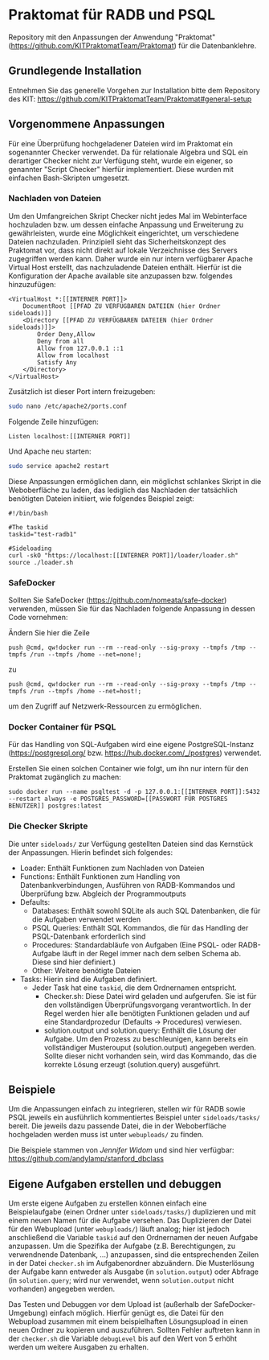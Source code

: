 # Praktomat für RADB und PSQL
Repository mit den Anpassungen der Anwendung "Praktomat" (https://github.com/KITPraktomatTeam/Praktomat) für die Datenbanklehre.





## Grundlegende Installation 

Entnehmen Sie das generelle Vorgehen zur Installation bitte dem Repository des KIT: https://github.com/KITPraktomatTeam/Praktomat#general-setup





## Vorgenommene Anpassungen

Für eine Überprüfung hochgeladener Dateien wird im Praktomat ein sogenannter Checker verwendet. Da für relationale Algebra und SQL ein derartiger Checker nicht zur Verfügung steht, wurde ein eigener, so genannter "Script Checker" hierfür implementiert. Diese wurden mit einfachen Bash-Skripten umgesetzt.



### Nachladen von Dateien

Um den Umfangreichen Skript Checker nicht jedes Mal im Webinterface hochzuladen bzw. um dessen einfache Anpassung und Erweiterung zu gewährleisten, wurde eine Möglichkeit eingerichtet, um verschiedene Dateien nachzuladen. Prinzipiell sieht das Sicherheitskonzept des Praktomat vor, dass nicht direkt auf lokale Verzeichnisse des Servers zugegriffen werden kann. Daher wurde ein nur intern verfügbarer Apache Virtual Host erstellt, das nachzuladende Dateien enthält. Hierfür ist die Konfiguration der Apache available site anzupassen bzw. folgendes hinzuzufügen:

```
<VirtualHost *:[[INTERNER PORT]]>
    DocumentRoot [[PFAD ZU VERFÜGBAREN DATEIEN (hier Ordner sideloads)]]
    <Directory [[PFAD ZU VERFÜGBAREN DATEIEN (hier Ordner sideloads)]]>
        Order Deny,Allow
        Deny from all
        Allow from 127.0.0.1 ::1
        Allow from localhost
        Satisfy Any
    </Directory>
</VirtualHost>
```

Zusätzlich ist dieser Port intern freizugeben:

```bash
sudo nano /etc/apache2/ports.conf
```

Folgende Zeile hinzufügen:

```
Listen localhost:[[INTERNER PORT]]
```

Und Apache neu starten:

```bash
sudo service apache2 restart
```



Diese Anpassungen ermöglichen dann, ein möglichst schlankes Skript in die Weboberfläche zu laden, das lediglich das Nachladen der tatsächlich benötigten Dateien initiiert, wie folgendes Beispiel zeigt:

```
#!/bin/bash

#The taskid
taskid="test-radb1"

#Sideloading
curl -skO "https://localhost:[[INTERNER PORT]]/loader/loader.sh"
source ./loader.sh
```





### SafeDocker

Sollten Sie SafeDocker (https://github.com/nomeata/safe-docker) verwenden, müssen Sie für das Nachladen folgende Anpassung in dessen Code vornehmen:

Ändern Sie hier die Zeile

```
push @cmd, qw!docker run --rm --read-only --sig-proxy --tmpfs /tmp --tmpfs /run --tmpfs /home --net=none!;
```

zu 

```
push @cmd, qw!docker run --rm --read-only --sig-proxy --tmpfs /tmp --tmpfs /run --tmpfs /home --net=host!;
```

um den Zugriff auf Netzwerk-Ressourcen zu ermöglichen.





### Docker Container für PSQL

Für das Handling von SQL-Aufgaben wird eine eigene PostgreSQL-Instanz (https://postgresql.org/ bzw. https://hub.docker.com/_/postgres) verwendet.

Erstellen Sie einen solchen Container wie folgt, um ihn nur intern für den Praktomat zugänglich zu machen:

```
sudo docker run --name psqltest -d -p 127.0.0.1:[[INTERNER PORT]]:5432 --restart always -e POSTGRES_PASSWORD=[[PASSWORT FÜR POSTGRES BENUTZER]] postgres:latest
```





### Die Checker Skripte

Die unter ``sideloads/`` zur Verfügung gestellten Dateien sind das Kernstück der Anpassungen. Hierin befindet sich folgendes:

- Loader: Enthält Funktionen zum Nachladen von Dateien
- Functions: Enthält Funktionen zum Handling von Datenbankverbindungen, Ausführen von RADB-Kommandos und Überprüfung bzw. Abgleich der Programmoutputs
- Defaults:
  - Databases: Enthält sowohl SQLite als auch SQL Datenbanken, die für die Aufgaben verwendet werden
  - PSQL Queries: Enthält SQL Kommandos, die für das Handling der PSQL-Datenbank erforderlich sind
  - Procedures: Standardabläufe von Aufgaben (Eine PSQL- oder RADB-Aufgabe läuft in der Regel immer nach dem selben Schema ab. Diese sind hier definiert.)
  - Other: Weitere benötigte Dateien
- Tasks: Hierin sind die Aufgaben definiert.
  - Jeder Task hat eine ``taskid``, die dem Ordnernamen entspricht.
    - Checker.sh: Diese Datei wird geladen und aufgerufen. Sie ist für den vollständigen Überprüfungsvorgang verantwortlich. In der Regel werden hier alle benötigten Funktionen geladen und auf eine Standardprozedur (Defaults -> Procedures) verwiesen.
    - solution.output und solution.query: Enthält die Lösung der Aufgabe. Um den Prozess zu beschleunigen, kann bereits ein vollständiger Musterouput (solution.output) angegeben werden. Sollte dieser nicht vorhanden sein, wird das Kommando, das die korrekte Lösung erzeugt (solution.query) ausgeführt.





## Beispiele

Um die Anpassungen einfach zu integrieren, stellen wir für RADB sowie PSQL jeweils ein ausführlich kommentiertes Beispiel unter ``sideloads/tasks/`` bereit. Die jeweils dazu passende Datei, die in der Weboberfläche hochgeladen werden muss ist unter ``webuploads/`` zu finden.

Die Beispiele stammen von *Jennifer Widom* und sind hier verfügbar: https://github.com/andylamp/stanford_dbclass





## Eigene Aufgaben erstellen und debuggen

Um erste eigene Aufgaben zu erstellen können einfach eine Beispielaufgabe (einen Ordner unter ``sideloads/tasks/``) duplizieren und mit einem neuen Namen für die Aufgabe versehen. Das Duplizieren der Datei für den Webupload (unter ``webuploads/``) läuft analog; hier ist jedoch anschließend die Variable ``taskid`` auf den Ordnernamen der neuen Aufgabe anzupassen.
Um die Spezifika der Aufgabe (z.B. Berechtigungen, zu verwendnende Datenbank, ...) anzupassen, sind die entsprechenden Zeilen in der Datei ``checker.sh`` im Aufgabenordner abzuändern. Die Musterlösung der Aufgabe kann entweder als Ausgabe (in ``solution.output``) oder Abfrage (in ``solution.query``; wird nur verwendet, wenn ``solution.output`` nicht vorhanden) angegeben werden.

Das Testen und Debuggen vor dem Upload ist (außerhalb der SafeDocker-Umgebung) einfach möglich. Hierfür genügt es, die Datei für den Webupload zusammen mit einem beispielhaften Lösungsupload in einen neuen Ordner zu kopieren und auszuführen. Sollten Fehler auftreten kann in der ``checker.sh`` die Variable ``debugLevel`` bis auf den Wert von 5 erhöht werden um weitere Ausgaben zu erhalten.
